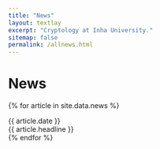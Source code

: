 ```yaml
---
title: "News"
layout: textlay
excerpt: "Cryptology at Inha University."
sitemap: false
permalink: /allnews.html
---
```


# News

{% for article in site.data.news %}
<div class="news-item">
  <span class="news-date">{{ article.date }}</span><br>
  <span class="news-headline">{{ article.headline }}</span>
</div>
{% endfor %}
